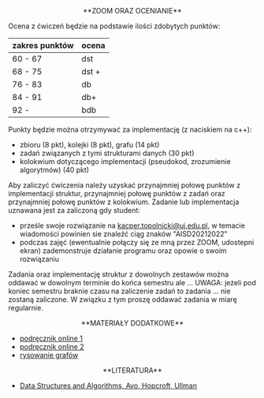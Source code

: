 <center>
**ZOOM ORAZ OCENIANIE**
</center>

Ocena z ćwiczeń będzie na podstawie ilości zdobytych punktów:

| zakres punktów | ocena |  
|----------------|-------|
| 60 - 67        | dst   |
| 68 - 75        | dst + |
| 76 - 83        | db    |
| 84 - 91        | db+   |
| 92 -           | bdb   |

Punkty będzie można otrzymywać za implementację (z naciskiem na c++):

- zbioru (8 pkt), kolejki (8 pkt), grafu (14 pkt)
- zadań związanych z tymi strukturami danych (30 pkt)
- kolokwium dotyczącego implementacji (pseudokod, zrozumienie
  algorytmów) (40 pkt)

Aby zaliczyć ćwiczenia należy uzyskać przynajmniej połowę punktów
z implementacji struktur, przynajmniej połowę punktów z zadań
oraz przynajmniej połowę punktów z kolokwium. Zadanie lub
implementacja uznawana jest za zaliczoną gdy student:

- prześle swoje rozwiązanie na <kacper.topolnicki@uj.edu.pl>,
  w temacie wiadomości powinien sie znaleźć ciąg znaków 
  "AISD20212022"
- podczas zajęć (ewentualnie połączy się ze mną przez ZOOM, udostepni ekran)
  zademonstruje działanie programu oraz opowie o swoim rozwiązaniu

Zadania oraz 
implementację struktur z dowolnych zestawów można oddawać
w dowolnym terminie do końca semestru ale ... 
UWAGA: jeżeli pod koniec semestru braknie czasu na zaliczenie zadań
to zadania ... nie zostaną zaliczone. W związku z tym proszę oddawać 
zadania w miarę regularnie. 

<center>
**MATERIAŁY DODATKOWE**
</center>

- [podręcznik online 1](https://www.programiz.com/dsa/algorithm)
- [podręcznik online 2](https://bradfieldcs.com/algos/)
- [rysowanie grafów](https://www.graphviz.org/pdf/dotguide.pdf)

<center>
**LITERATURA**
</center>

- [Data Structures and Algorithms, Avo, Hopcroft, Ullman](https://onlinelibrary.wiley.com/doi/abs/10.1002/bimj.4710260406)
